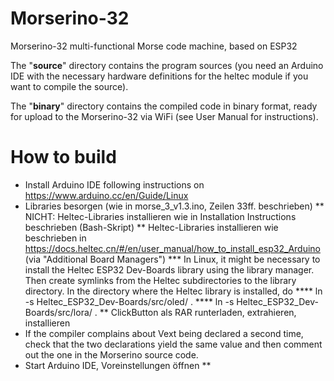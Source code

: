 # Morserino-32
Morserino-32 multi-functional Morse code machine, based on ESP32

The "**source**" directory contains the program sources (you need an Arduino IDE with the necessary hardware definitions for the heltec module if you want to compile the source).

The "**binary**" directory contains the compiled code in binary format, ready for upload to the Morserino-32 via WiFi (see User Manual for instructions).


# How to build

* Install Arduino IDE following instructions on https://www.arduino.cc/en/Guide/Linux
* Libraries besorgen (wie in morse_3_v1.3.ino, Zeilen 33ff. beschrieben)
** NICHT: Heltec-Libraries installieren wie in Installation Instructions beschrieben (Bash-Skript)
** Heltec-Libraries installieren wie beschrieben in https://docs.heltec.cn/#/en/user_manual/how_to_install_esp32_Arduino (via "Additional Board Managers")
*** In Linux, it might be necessary to install the Heltec ESP32 Dev-Boards library using the library manager. Then create symlinks from the Heltec subdirectories to the library directory. In the directory where the Heltec library is installed, do
**** ln -s Heltec_ESP32_Dev-Boards/src/oled/ .
**** ln -s Heltec_ESP32_Dev-Boards/src/lora/ .
** ClickButton als RAR runterladen, extrahieren, installieren
* If the compiler complains about Vext being declared a second time, check that the two declarations yield the same value and then comment out the one in the Morserino source code.
* Start Arduino IDE, Voreinstellungen öffnen
** 
